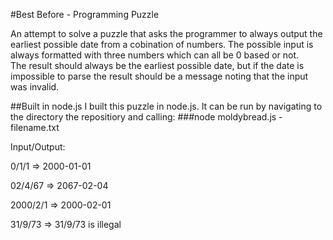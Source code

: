 #Best Before - Programming Puzzle

An attempt to solve a puzzle that asks the programmer to always output the earliest possible date from a cobination of numbers.  The possible input is always formatted with three numbers which can all be 0 based or not.  
The result should always be the earliest possible date, but if the date is impossible to parse the result should be a message noting that the input was invalid.


##Built in node.js
I built this puzzle in node.js.  It can be run by navigating to the directory the repositiory and calling:
###node moldybread.js -filename.txt

Input/Output:

0/1/1 => 2000-01-01

02/4/67 => 2067-02-04

2000/2/1 => 2000-02-01

31/9/73 => 31/9/73 is illegal
